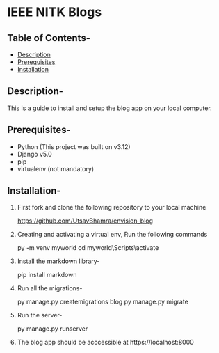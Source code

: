 # IEEE NITK Blogs

## Table of Contents-

- [Description](#Description)
- [Prerequisites](#Prerequisites)
- [Installation](#Installation)

## Description-

This is a guide to install and setup the blog app on your local computer. 

## Prerequisites-

- Python (This project was built on v3.12)
- Django v5.0
- pip
- virtualenv (not mandatory)

## Installation-

1. First fork and clone the following repository to your local machine

   https://github.com/UtsavBhamra/envision_blog

2. Creating and activating a virtual env, Run the following commands

    py -m venv myworld
    cd myworld\Scripts\activate

3. Install the markdown library-

    pip install markdown

4. Run all the migrations-

    py manage.py createmigrations blog
    py manage.py migrate

5. Run the server-

    py manage.py runserver

6. The blog app should be acccessible at https://localhost:8000






